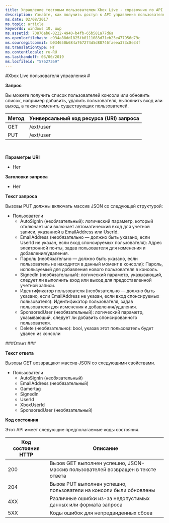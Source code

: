 ```yaml
---
title: Управление тестовым пользователем Xbox Live - справочник по API
description: Узнайте, как получить доступ к API управления пользователями программно.
ms.date: 02/08/2017
ms.topic: article
keywords: windows 10, uwp
ms.assetid: 70876ab6-8222-4940-b4fb-65b581a77d6a
ms.openlocfilehash: c934a88dd1825fb0111083d71eb25e477956d79c
ms.sourcegitcommit: b034650b684a767274d5d88746faeea373c8e34f
ms.translationtype: HT
ms.contentlocale: ru-RU
ms.lasthandoff: 03/06/2019
ms.locfileid: "57627369"
---
```

#<a name="xbox-live-user-management"></a>Xbox Live пользователя управления #

**Запрос**

Вы можете получить список пользователей консоли или обновить список, например добавить, удалить пользователя, выполнить вход или выход, а также изменить существующих пользователей.

| Метод        | Универсальный код ресурса (URI) запроса     | 
| ------------- |-----------------|
| GET           | /ext/user |
| PUT           | /ext/user |
<br>

**Параметры URI**

* Нет

**Заголовки запроса**

* Нет

**Текст запроса**

Вызовы PUT должны включать массив JSON со следующей структурой:

* Пользователи
  * AutoSignIn (необязательный): логический параметр, который отключает или включает автоматический вход для учетной записи, указанной в EmailAddress или UserId.
  * EmailAddress (необязательно — должно быть указано, если UserId не указан, если вход спонсируемых пользователя): Адрес электронной почты, задав пользователя для изменения и добавления/удаления.
  * Пароль (необязательно — должно быть указано, если пользователь не находится в данный момент в консоли): Пароль, используемый для добавления нового пользователя в консоль.
  * SignedIn (необязательный): логический параметр, указывающий, следует ли выполнить вход или выход для предоставленной учетной записи.
  * Идентификатор пользователя (необязательно — должно быть указано, если EmailAddress не указан, если вход спонсируемых пользователя): Идентификатор пользователя, задав пользователя для изменения и добавления/удаления.
  * SponsoredUser (необязательный): логический параметр, указывающий, следует ли добавить спонсированного пользователя.
  * Delete (необязательно): bool, указав этот пользователь будет удален из консоли

###<a name="response"></a>Ответ ###

**Текст ответа**

Вызовы GET возвращают массив JSON со следующими свойствами.

* Пользователи
  * AutoSignIn (необязательный)
  * EmailAddress (необязательный)
  * Gamertag
  * SignedIn
  * UserId
  * XboxUserId
  * SponsoredUser (необязательный)
  
**Код состояния**

Этот API имеет следующие предполагаемые коды состояния.

| Код состояния HTTP   | Описание     | 
| ------------------ |-----------------|
| 200                | Вызов GET выполнен успешно, JSON-массив пользователей возвращен в тексте ответа |
| 204                | Вызов PUT выполнен успешно, пользователи на консоли были обновлены |
| 4XX                | Различные ошибки из-за недопустимых данных или формата запроса |
| 5XX                | Коды ошибок для непредвиденных сбоев |
<br>


